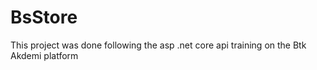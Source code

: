 # BsStore
This project was done following the asp .net core api training on the Btk Akdemi platform
